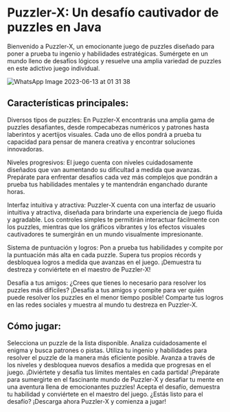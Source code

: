 # Puzzler-X: Un desafío cautivador de puzzles en Java

Bienvenido a Puzzler-X, un emocionante juego de puzzles diseñado para poner a prueba tu ingenio y habilidades estratégicas. Sumérgete en un mundo lleno de desafíos lógicos y resuelve una amplia variedad de puzzles en este adictivo juego individual.


![WhatsApp Image 2023-06-13 at 01 31 38](https://github.com/worksatschoolofengineering/puzzler-x/assets/100228633/1376bb1d-0b0a-46d1-add5-19c1fb233a1f)


## Características principales:

Diversos tipos de puzzles: En Puzzler-X encontrarás una amplia gama de puzzles desafiantes, desde rompecabezas numéricos y patrones hasta laberintos y acertijos visuales. Cada uno de ellos pondrá a prueba tu capacidad para pensar de manera creativa y encontrar soluciones innovadoras.

Niveles progresivos: El juego cuenta con niveles cuidadosamente diseñados que van aumentando su dificultad a medida que avanzas. Prepárate para enfrentar desafíos cada vez más complejos que pondrán a prueba tus habilidades mentales y te mantendrán enganchado durante horas.

Interfaz intuitiva y atractiva: Puzzler-X cuenta con una interfaz de usuario intuitiva y atractiva, diseñada para brindarte una experiencia de juego fluida y agradable. Los controles simples te permitirán interactuar fácilmente con los puzzles, mientras que los gráficos vibrantes y los efectos visuales cautivadores te sumergirán en un mundo visualmente impresionante.

Sistema de puntuación y logros: Pon a prueba tus habilidades y compite por la puntuación más alta en cada puzzle. Supera tus propios récords y desbloquea logros a medida que avanzas en el juego. ¡Demuestra tu destreza y conviértete en el maestro de Puzzler-X!

Desafía a tus amigos: ¿Crees que tienes lo necesario para resolver los puzzles más difíciles? ¡Desafía a tus amigos y compite para ver quién puede resolver los puzzles en el menor tiempo posible! Comparte tus logros en las redes sociales y muestra al mundo tu destreza en Puzzler-X.

## Cómo jugar:

Selecciona un puzzle de la lista disponible.
Analiza cuidadosamente el enigma y busca patrones o pistas.
Utiliza tu ingenio y habilidades para resolver el puzzle de la manera más eficiente posible.
Avanza a través de los niveles y desbloquea nuevos desafíos a medida que progresas en el juego.
¡Diviértete y desafía tus límites mentales en cada partida!
¡Prepárate para sumergirte en el fascinante mundo de Puzzler-X y desafiar tu mente en una aventura llena de emocionantes puzzles! Acepta el desafío, demuestra tu habilidad y conviértete en el maestro del juego. ¿Estás listo para el desafío? ¡Descarga ahora Puzzler-X y comienza a jugar!
